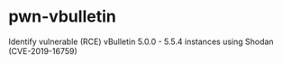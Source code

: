 # pwn-vbulletin
Identify vulnerable (RCE) vBulletin 5.0.0 - 5.5.4 instances using Shodan (CVE-2019-16759)
